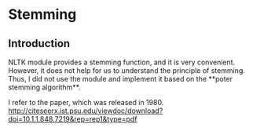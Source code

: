 # Stemming
## Introduction
NLTK module provides a stemming function, and it is very convenient.  
However, it does not help for us to understand the principle of stemming.   
Thus, I did not use the module and implement it based on the \*\*poter stemming algorithm\*\*.

I refer to the paper, which was released in 1980.  
<http://citeseerx.ist.psu.edu/viewdoc/download?doi=10.1.1.848.7219&rep=rep1&type=pdf>
